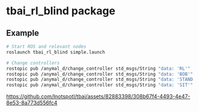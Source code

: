 # tbai_rl_blind package

## Example
```bash
# Start ROS and relevant nodes
roslaunch tbai_rl_blind simple.launch

# Change controllers
rostopic pub /anymal_d/change_controller std_msgs/String "data: 'RL'"
rostopic pub /anymal_d/change_controller std_msgs/String "data: 'BOB'"  # RL and BOB are the same controllers
rostopic pub /anymal_d/change_controller std_msgs/String "data: 'STAND'"
rostopic pub /anymal_d/change_controller std_msgs/String "data: 'SIT'"
```



https://github.com/lnotspotl/tbai/assets/82883398/308b67f4-4493-4e47-8e53-8a773d556fc4

